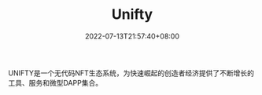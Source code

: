 ﻿---
weight: 
title: "Unifty"
description: "UNIFTY是一个无代码NFT生态系统，为快速崛起的创造者经济提供了不断增长的工具、服务和微型DAPP集合。UNIFTY is a no-code NFT ecosystem with a continuously growing collection of tools, services and micro dapps for the fast emerging Creator Economy."
date: 2022-07-13T21:57:40+08:00
lastmod: 2022-07-13T16:45:40+08:00
draft: false
authors: ["june"]
featuredImage: "508.jpg"
link: "https://zh.unifty.com/网页无法显示"
tags: ["Unifty","数字收藏品"]
categories: ["navigation"]
navigation: ["数字收藏品"]
lightgallery: true
toc: true
pinned: false
recommend: false
recommend1: false
---
UNIFTY是一个无代码NFT生态系统，为快速崛起的创造者经济提供了不断增长的工具、服务和微型DAPP集合。
